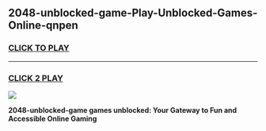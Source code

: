 
## 2048-unblocked-game-Play-Unblocked-Games-Online-qnpen
<h3>
<a href="https://premium76.site?title=2048-unblocked-game&ref=24A">CLICK TO PLAY</a></h3>
<hr>

<h3>
<a href="https://premium76.site?title=2048-unblocked-game&ref=24A">CLICK 2 PLAY</a>
  
</h3>

<a href="https://premium76.site?title=2048-unblocked-game&ref=24A"><img src="https://clearcache.store/games.png"></a>


**2048-unblocked-game games unblocked: Your Gateway to Fun and Accessible Online Gaming**
